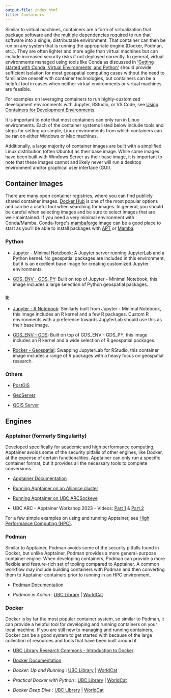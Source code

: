 ```yaml
---
output-file: index.html
title: Containers
---
```


Similar to virtual machines, containers are a form of virtualization that
package software and the multiple dependencies required to run that software
into a single, distributable environment. That container can then be run on any
system that is running the appropriate engine (Docker, Podman, etc.). They are
often lighter and more agile than virtual machines but can include increased
security risks if not deployed correctly. In general, virtual environments
managed using tools like Conda as discussed in
['Getting started with Conda, Virtual Environments, and Python'](https://UBC-Geography.github.io/computing-resources/development-environments/conda-getting-started)
should provide sufficient isolation for most geospatial computing cases without
the need to familiarize oneself with container technologies, but containers can
be a helpful tool in cases when neither virtual environments or virtual machines
are feasible.

For examples on leveraging containers to run highly-customized development
environments with Jupyter, RStudio, or VS Code, see
[Using Containers for Development Environments](https://UBC-Geography.github.io/computing-resources/development-environments/containerized-environments).

It is important to note that most containers can only run in Linux environments.
Each of the container systems listed below include tools and steps for setting
up simple, Linux environments from which containers can be ran on either Windows
or Mac machines.

Additionally, a large majority of container images are built with a simplified
Linux distribution (often Ubuntu) as their base image. While some images have
been built with Windows Server as their base image, it is important to note that
these images cannot and likely never will run a desktop environment and/or
graphical user interface (GUI).

## Container Images

There are many open container registries, where you can find publicly shared
container images. [Docker Hub](https://hub.docker.com) is one of the most
popular options and can be a useful tool when searching for images. In general,
you should be careful when selecting images and be sure to select images that
are well-maintained. If you need a very minimal environment with Conda/Mamba,
Conda-forge's [mambaforge](https://hub.docker.com/r/condaforge/mambaforge) image
can be a good place to start as you'll be able to install packages with
[APT](https://manpages.debian.org/bookworm/apt/apt-get.8.en.html) or
[Mamba](https://mamba.readthedocs.io/en/latest/index.html).

### Python

- [Jupyter - Minimal Notebook](https://jupyter-docker-stacks.readthedocs.io/en/latest/using/selecting.html#jupyter-minimal-notebook):
  A Jupyter server running JupyterLab and a Python kernel. No geospatial
  packages are included in this environment, but it is an excellent base image
  for creating customized Jupyter environments.

- [GDS_ENV - GDS_PY](https://darribas.org/gds_env/stacks/gds_py/): Built on top
  of Jupyter - Minimal Notebook, this image includes a large selection of Python
  geospatial packages.

### R

- [Jupyter - R Notebook](https://jupyter-docker-stacks.readthedocs.io/en/latest/using/selecting.html#jupyter-r-notebook):
  Similarly built from Jupyter - Minimal Notebook, this image includes an R
  kernel and a few R packages. Custom R environments with a preference towards
  JupyterLab should use this as their base image.

- [GDS_ENV - GDS](https://darribas.org/gds_env/stacks/gds/): Built on top of
  GDS_ENV - GDS_PY, this image includes an R kernel and a wide selection of R
  geospatial packages.

- [Rocker - Geospatial](https://rocker-project.org/images/versioned/rstudio.html):
  Swapping JupyterLab for RStudio, this container image includes a range of R
  packages with a heavy focus on geospatial research.

### Others

- [PostGIS](https://github.com/postgis/docker-postgis)

- [GeoServer](https://docs.geoserver.org/latest/en/user/installation/docker.html)

- [QGIS Server](https://docs.qgis.org/latest/en/docs/server_manual/containerized_deployment.html)

## Engines

### Apptainer (formerly Singularity)

Developed specifically for academic and high performance computing, Apptainer
avoids some of the security pitfalls of other engines, like Docker, at the
expense of certain functionalities. Apptainer can only run a specific container
format, but it provides all the necessary tools to complete conversions.

- [Apptainer Documentation](https://apptainer.org/docs/user/main/)

- [Running Apptainer on an Alliance cluster](https://docs.alliancecan.ca/wiki/Apptainer)

- [Running Apptainer on UBC ARCSockeye](https://confluence.it.ubc.ca/display/UARC/Using+Apptainer+or+Singularity+Containers)

- UBC ARC - Apptainer Workshop 2023 - Videos:
  [Part 1](https://youtu.be/LE4HTJ0sQ3k?si=BEBNiP2V7y_LjNtO) &
  [Part 2](https://youtu.be/5P4syyFIV0M?si=AwG5WxgQw5z3Oqp-)

For a few simple examples on using and running Apptainer, see
[High Performance Computing (HPC)](https://UBC-Geography.github.io/computing-resources/high-performance-computing).

### Podman

Similar to Apptainer, Podman avoids some of the security pitfalls found in
Docker, but unlike Apptainer, Podman provides a more general-purpose container
engine. When developing containers, Podman can provide a more flexible and
feature-rich set of tooling compared to Apptainer. A common workflow may include
building containers with Podman and then converting them to Apptainer containers
prior to running in an HPC environment.

- [Podman Documentation](https://docs.podman.io/en/latest/)

- _Podman in Action_ : [UBC Library](https://go.exlibris.link/XZMWFsdp) |
  [WorldCat](https://search.worldcat.org/title/1371958299)

### Docker

Docker is by far the most popular container system, so similar to Podman, it can
provide a helpful tool for developing and running containers on your local
machine. If you are still new to managing and running containers, Docker can be
a good system to get started with because of the large collection of resources
and tools that have been built around it.

- [UBC Library Research Commons - Introduction to Docker](https://ubc-library-rc.github.io/intro-docker)

- [Docker Documentation](https://docs.docker.com/get-started/)

- _Docker: Up and Running_ : [UBC Library](https://go.exlibris.link/z6bLGnqS) |
  [WorldCat](https://search.worldcat.org/title/1370903040)

- _Practical Docker with Python_ :
  [UBC Library](https://go.exlibris.link/V5Yl7J3v) |
  [WorldCat](https://search.worldcat.org/title/1287132682)

- _Docker Deep Dive_ : [UBC Library](https://go.exlibris.link/4wT3cjWD) |
  [WorldCat](https://search.worldcat.org/title/1206238897)
